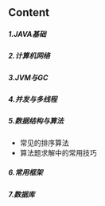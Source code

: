 ​	

## Content

##### 1.JAVA基础



##### 2.计算机网络



##### 3.JVM与GC



##### 4.并发与多线程



##### 5.数据结构与算法

- 常见的排序算法
- 算法题求解中的常用技巧



##### 6.常用框架



##### 7.数据库



